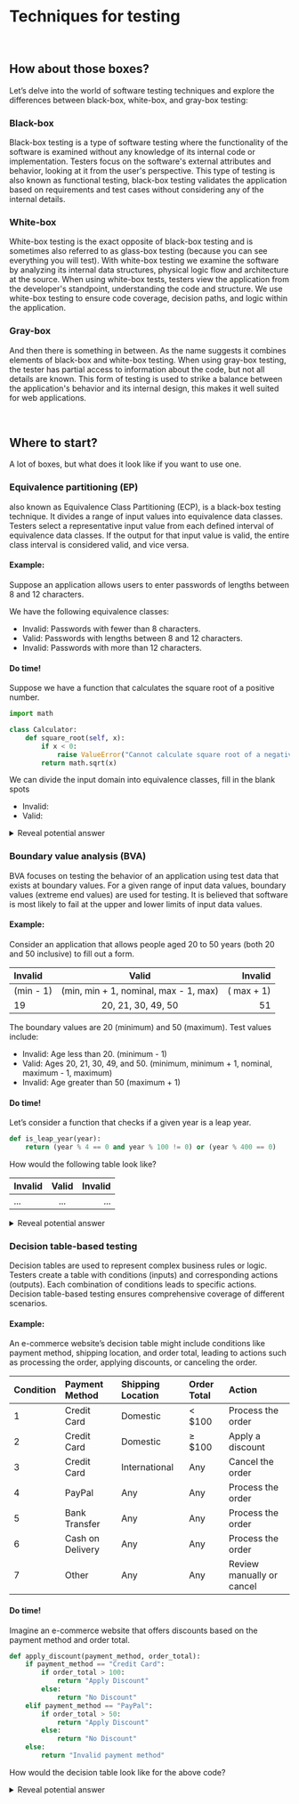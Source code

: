# Techniques for testing

<br>

## How about those boxes?
Let’s delve into the world of software testing techniques and explore the differences between black-box, white-box, and gray-box testing:

### Black-box
Black-box testing is a type of software testing where the functionality of the software is examined without any knowledge of its internal code or implementation. Testers focus on the software's external attributes and behavior, looking at it from the user's perspective. This type of testing is also known as functional testing, black-box testing validates the application based on requirements and test cases without considering any of the internal details.

### White-box
White-box testing is the exact opposite of black-box testing and is sometimes also referred to as glass-box testing (because you can see everything you will test). With white-box testing we examine the software by analyzing its internal data structures, physical logic flow and architecture at the source. When using white-box tests, testers view the application from the developer's standpoint, understanding the code and structure. We use white-box testing to ensure code coverage, decision paths, and logic within the application.

### Gray-box
And then there is something in between. As the name suggests it combines elements of black-box and white-box testing.
When using gray-box testing, the tester has partial access to information about the code, but not all details are known.
This form of testing is used to strike a balance between the application's behavior and its internal design, this makes it well suited for web applications.

<br>

## Where to start?
A lot of boxes, but what does it look like if you want to use one.

### Equivalence partitioning (EP)
also known as Equivalence Class Partitioning (ECP), is a black-box testing technique. It divides a range of input values into equivalence data classes. Testers select a representative input value from each defined interval of equivalence data classes. If the output for that input value is valid, the entire class interval is considered valid, and vice versa.

#### Example:
Suppose an application allows users to enter passwords of lengths between 8 and 12 characters.

We have the following equivalence classes:
* Invalid: Passwords with fewer than 8 characters.
* Valid: Passwords with lengths between 8 and 12 characters.
* Invalid: Passwords with more than 12 characters.

#### Do time!
Suppose we have a function that calculates the square root of a positive number. 
```python
import math

class Calculator:
    def square_root(self, x):
        if x < 0:
            raise ValueError("Cannot calculate square root of a negative number")
        return math.sqrt(x)
```

We can divide the input domain into equivalence classes, fill in the blank spots
* Invalid: <blank>
* Valid: <blank>

<details markdown="1">
<summary>Reveal potential answer</summary>

* Invalid: 0, -1, -100
* Valid: 4, 16, 2.25
</details>

### Boundary value analysis (BVA)
BVA focuses on testing the behavior of an application using test data that exists at boundary values.
For a given range of input data values, boundary values (extreme end values) are used for testing.
It is believed that software is most likely to fail at the upper and lower limits of input data values.

#### Example: 
Consider an application that allows people aged 20 to 50 years (both 20 and 50 inclusive) to fill out a form. 

| Invalid   |                 Valid                 |    Invalid |
| :-------- | :-----------------------------------: | ---------: |
| (min - 1) | (min, min + 1, nominal, max - 1, max) | ( max + 1) |
| 19        |          20, 21, 30, 49, 50           |         51 |

The boundary values are 20 (minimum) and 50 (maximum). Test values include:
* Invalid: Age less than 20. (minimum - 1)
* Valid: Ages 20, 21, 30, 49, and 50. (minimum, minimum + 1, nominal, maximum - 1, maximum)
* Invalid: Age greater than 50 (maximum + 1)

#### Do time!
Let’s consider a function that checks if a given year is a leap year. 
```python
def is_leap_year(year):
    return (year % 4 == 0 and year % 100 != 0) or (year % 400 == 0)
```
How would the following table look like?

| Invalid | Valid | Invalid |
| :------ | :---: | ------: |
| ...     |  ...  |     ... |

<details markdown="1">
<summary>Reveal potential answer</summary>

| Invalid | Valid | Invalid |
| :------ | :---: | ------: |
| 3       |   4   |       5 |
| 99      |  100  |     101 |
| 103     |  104  |     105 |
| 399     |  400  |     401 |
| 403     |  404  |     405 |
| 499     |  500  |     501 |
| 503     |  504  |     505 |
| 1999    | 2000  |    2001 |
</details>


### Decision table-based testing
Decision tables are used to represent complex business rules or logic.
Testers create a table with conditions (inputs) and corresponding actions (outputs).
Each combination of conditions leads to specific actions.
Decision table-based testing ensures comprehensive coverage of different scenarios.



#### Example: 
An e-commerce website’s decision table might include conditions like payment method, shipping location, and order total, leading to actions such as processing the order, applying discounts, or canceling the order.

| Condition | Payment Method   | Shipping Location | Order Total | Action                    |
| :-------- | :--------------- | :---------------- | :---------- | :------------------------ |
| 1         | Credit Card      | Domestic          | < $100      | Process the order         |
| 2         | Credit Card      | Domestic          | ≥ $100      | Apply a discount          |
| 3         | Credit Card      | International     | Any         | Cancel the order          |
| 4         | PayPal           | Any               | Any         | Process the order         |
| 5         | Bank Transfer    | Any               | Any         | Process the order         |
| 6         | Cash on Delivery | Any               | Any         | Process the order         |
| 7         | Other            | Any               | Any         | Review manually or cancel |

#### Do time!
Imagine an e-commerce website that offers discounts based on the payment method and order total.
```python
def apply_discount(payment_method, order_total):
    if payment_method == "Credit Card":
        if order_total > 100:
            return "Apply Discount"
        else:
            return "No Discount"
    elif payment_method == "PayPal":
        if order_total > 50:
            return "Apply Discount"
        else:
            return "No Discount"
    else:
        return "Invalid payment method"
```

How would the decision table look like for the above code?
<details markdown="1">
<summary>Reveal potential answer</summary>

| Condition | Payment Method | Order Total | Action                 |
| :-------- | :------------- | :---------- | :--------------------- |
| 1         | Credit Card    | > $100      | Apply a discount       |
| 2         | Credit Card    | ≤ $100      | No Discount            |
| 3         | PayPal         | > $50       | Apply a discount       |
| 4         | PayPal         | ≤ $50       | No Discount            |
| 5         | Other          | Any         | Invalid payment method |

</details>